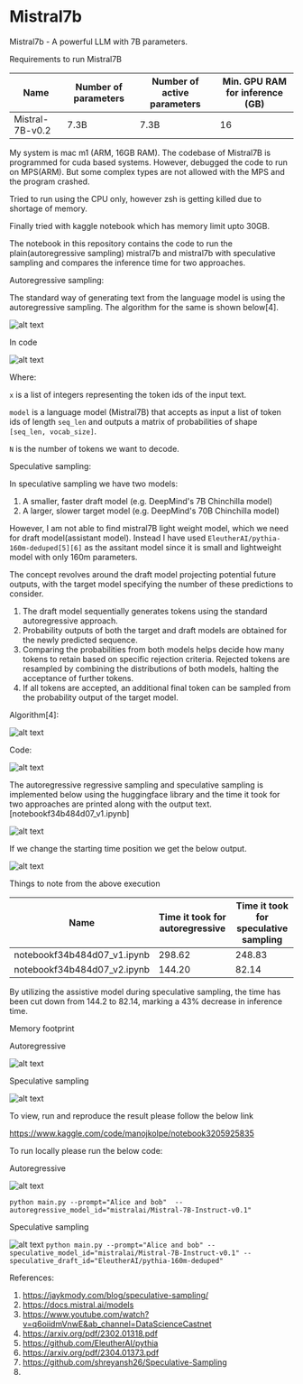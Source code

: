 # Mistral7b

Mistral7b - A powerful LLM with 7B parameters.

Requirements to run Mistral7B

| Name    | Number of parameters | Number of active parameters | Min. GPU RAM for inference (GB) |
| -------- | ------- |-------- | ------- |
| Mistral-7B-v0.2  | 7.3B    |   7.3B      |   16      |

My system is mac m1 (ARM, 16GB RAM). 
The codebase of Mistral7B is programmed for cuda based systems.
However, debugged the code to run on MPS(ARM). But some complex types are not allowed with the MPS and the program crashed. 

Tried to run using the CPU only, however zsh is getting killed due to shortage of memory.

Finally tried with kaggle notebook which has memory limit upto 30GB.

The notebook in this repository contains the code to run the plain(autoregressive sampling) mistral7b and mistral7b with speculative sampling and compares the inference time for two approaches.

Autoregressive sampling:

The standard way of generating text from the language model is using the autoregressive sampling. The algorithm for the same is shown below[4].

![alt text](images/img1.png "Title")

In code

![alt text](images/img2.png "Title")

Where:

`x` is a list of integers representing the token ids of the input text.

`model` is a language model (Mistral7B) that accepts as input a list of token ids of length `seq_len` and outputs a matrix of probabilities of shape `[seq_len, vocab_size]`.

`N` is the number of tokens we want to decode.

Speculative sampling:

In speculative sampling we have two models:

1. A smaller, faster draft model (e.g. DeepMind's 7B Chinchilla model)
2. A larger, slower target model (e.g. DeepMind's 70B Chinchilla model)

However, I am not able to find mistral7B light weight model, which we need for draft model(assistant model). Instead I have used 
`EleutherAI/pythia-160m-deduped[5][6]` as the assitant model since it is small and lightweight model with only 160m parameters.

The concept revolves around the draft model projecting potential future outputs, with the target model specifying the number of these predictions to consider.

1. The draft model sequentially generates tokens using the standard autoregressive approach.
2. Probability outputs of both the target and draft models are obtained for the newly predicted sequence.
3. Comparing the probabilities from both models helps decide how many tokens to retain based on specific rejection criteria. Rejected tokens are resampled by combining the distributions of both models, halting the acceptance of further tokens.
4. If all tokens are accepted, an additional final token can be sampled from the probability output of the target model.

Algorithm[4]:

![alt text](images/img3.png "Title")

Code:

![alt text](images/img4.png "Title")

The autoregressive regressive sampling and speculative sampling is implemented below using the huggingface library and the time it took for two approaches are printed along with the output text. [notebookf34b484d07_v1.ipynb]

![alt text](images/img5.png "Title")

If we change the starting time position we get the below output.

![alt text](images/img6.png "Title")

Things to note from the above execution

| Name    | Time it took for autoregressive | Time it took for speculative sampling | 
| -------- | ------- |-------- |
| notebookf34b484d07_v1.ipynb  | 298.62    |   248.83    |
| notebookf34b484d07_v2.ipynb  | 144.20    |   82.14    |

By utilizing the assistive model during speculative sampling, the time has been cut down from 144.2 to 82.14, marking a 43% decrease in inference time.

Memory footprint

Autoregressive

![alt text](images/img7.png "Title")

Speculative sampling

![alt text](images/img8.png "Title")

To view, run and reproduce the result please follow the below link

https://www.kaggle.com/code/manojkolpe/notebook3205925835

To run locally please run the below code:

Autoregressive

![alt text](images/img9.png "Title")

`python main.py --prompt="Alice and bob"  --autoregressive_model_id="mistralai/Mistral-7B-Instruct-v0.1"` 

Speculative sampling

![alt text](images/img10.png "Title")
`python main.py --prompt="Alice and bob" --speculative_model_id="mistralai/Mistral-7B-Instruct-v0.1" --speculative_draft_id="EleutherAI/pythia-160m-deduped"`

References:

1. https://jaykmody.com/blog/speculative-sampling/ 
2. https://docs.mistral.ai/models
3. https://www.youtube.com/watch?v=q6oiidmVnwE&ab_channel=DataScienceCastnet
4. https://arxiv.org/pdf/2302.01318.pdf
5. https://github.com/EleutherAI/pythia
6. https://arxiv.org/pdf/2304.01373.pdf
7. https://github.com/shreyansh26/Speculative-Sampling 
8. 